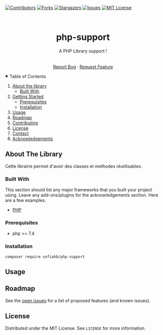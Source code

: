 [![Contributors][contributors-shield]][contributors-url]
[![Forks][forks-shield]][forks-url]
[![Stargazers][stars-shield]][stars-url]
[![Issues][issues-shield]][issues-url]
[![MIT License][license-shield]][license-url]

[comment]: <> ([![LinkedIn][linkedin-shield]][linkedin-url])



<!-- PROJECT LOGO -->
<br />
<p align="center">

  <h1 align="center">php-support</h1>

  <p align="center">
      A PHP Library support !
      <br />
      <!--<a href="https://github.com/sofiakb/php-support"><strong>Explore the docs »</strong></a>-->
      <br />
      <br />
      <a href="https://github.com/sofiakb/php-support/issues">Report Bug</a>
      ·
      <a href="https://github.com/sofiakb/php-support/issues">Request Feature</a>
  </p>

</p>



<!-- TABLE OF CONTENTS -->
<details open="open">
  <summary>Table of Contents</summary>
  <ol>
    <li>
      <a href="#about-the-project">About the library</a>
      <ul>
        <li><a href="#built-with">Built With</a></li>
      </ul>
    </li>
    <li>
      <a href="#getting-started">Getting Started</a>
      <ul>
        <li><a href="#prerequisites">Prerequisites</a></li>
        <li><a href="#installation">Installation</a></li>
      </ul>
    </li>
    <li><a href="#usage">Usage</a></li>
    <li><a href="#roadmap">Roadmap</a></li>
    <li><a href="#contributing">Contributing</a></li>
    <li><a href="#license">License</a></li>
    <li><a href="#contact">Contact</a></li>
    <li><a href="#acknowledgements">Acknowledgements</a></li>
  </ol>
</details>



<!-- ABOUT THE PROJECT -->

## About The Library

Cette librairie permet d'avoir des classes et methodes réutilisables.

### Built With

This section should list any major frameworks that you built your project using. Leave any add-ons/plugins for the
acknowledgements section. Here are a few examples.

* [PHP](https://php.net)

<!-- GETTING STARTED -->

### Prerequisites

- php >= 7.4

### Installation

```shell
composer require sofiakb/php-support
```

<!-- USAGE EXAMPLES -->

## Usage

[comment]: <> (```php)

[comment]: <> (use Sofiakb\DetectOS\System;)

[comment]: <> (// Get os with)

[comment]: <> ($os = System::getOS&#40;&#41;;)

[comment]: <> (// Verify os with)

[comment]: <> (System::isLinux&#40;&#41;;)

[comment]: <> (System::isMac&#40;&#41;;)

[comment]: <> (System::isWindows&#40;&#41;;)

[comment]: <> (```)

<!-- ROADMAP -->

## Roadmap

See the [open issues](https://github.com/sofiakb/php-support/issues) for a list of proposed features (and known issues).


<!-- LICENSE -->

## License

Distributed under the MIT License. See `LICENSE` for more information.




<!-- MARKDOWN LINKS & IMAGES -->
<!-- https://www.markdownguide.org/basic-syntax/#reference-style-links -->

[contributors-shield]: https://img.shields.io/github/contributors/sofiakb/php-support.svg?style=for-the-badge

[contributors-url]: https://github.com/sofiakb/php-support/graphs/contributors

[forks-shield]: https://img.shields.io/github/forks/sofiakb/php-support.svg?style=for-the-badge

[forks-url]: https://github.com/sofiakb/php-support/network/members

[stars-shield]: https://img.shields.io/github/stars/sofiakb/php-support.svg?style=for-the-badge

[stars-url]: https://github.com/sofiakb/php-support/stargazers

[issues-shield]: https://img.shields.io/github/issues/sofiakb/php-support.svg?style=for-the-badge

[issues-url]: https://github.com/sofiakb/php-support/issues

[license-shield]: https://img.shields.io/github/license/sofiakb/php-support.svg?style=for-the-badge

[license-url]: https://github.com/sofiakb/php-support/blob/main/LICENSE

[linkedin-shield]: https://img.shields.io/badge/-LinkedIn-black.svg?style=for-the-badge&logo=linkedin&colorB=555

[linkedin-url]: https://www.linkedin.com/in/sofiane-akbly/